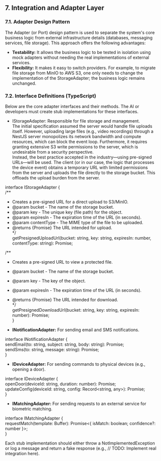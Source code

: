 
## **7. Integration and Adapter Layer**

### **7.1. Adapter Design Pattern**

The Adapter (or Port) design pattern is used to separate the system's core business logic from external infrastructure details (databases, messaging services, file storage). This approach offers the following advantages:

* **Testability:** It allows the business logic to be tested in isolation using mock adapters without needing the real implementations of external services.  
* **Flexibility:** It makes it easy to switch providers. For example, to migrate file storage from MinIO to AWS S3, one only needs to change the implementation of the StorageAdapter; the business logic remains unchanged.

### **7.2. Interface Definitions (TypeScript)**

Below are the core adapter interfaces and their methods. The AI or developers must create stub implementations for these interfaces.

* IStorageAdapter: Responsible for file storage and management.  
  The initial specification assumed the server would handle file uploads itself. However, uploading large files (e.g., video recordings) through a NestJS server monopolizes its network bandwidth and compute resources, which can block the event loop. Furthermore, it requires granting extensive S3 write permissions to the server, which is undesirable from a security perspective.  
  Instead, the best practice accepted in the industry—using pre-signed URLs—will be used. The client (or in our case, the logic that processes the device event) obtains a temporary URL with limited permissions from the server and uploads the file directly to the storage bucket. This offloads the upload burden from the server.

interface IStorageAdapter {  
  /**  
   * Creates a pre-signed URL for a direct upload to S3/MinIO.  
   * @param bucket - The name of the storage bucket.  
   * @param key - The unique key (file path) for the object.  
   * @param expiresIn - The expiration time of the URL (in seconds).  
   * @param contentType - The MIME type of the file to be uploaded.  
   * @returns {Promise<string>} The URL intended for upload.  
   */  
  getPresignedUploadUrl(bucket: string, key: string, expiresIn: number, contentType: string): Promise<string>;

  /**  
   * Creates a pre-signed URL to view a protected file.  
   * @param bucket - The name of the storage bucket.  
   * @param key - The key of the object.  
   * @param expiresIn - The expiration time of the URL (in seconds).  
   * @returns {Promise<string>} The URL intended for download.  
   */  
  getPresignedDownloadUrl(bucket: string, key: string, expiresIn: number): Promise<string>;  
}

* **INotificationAdapter:** For sending email and SMS notifications.

interface INotificationAdapter {  
  sendEmail(to: string, subject: string, body: string): Promise<void>;  
  sendSms(to: string, message: string): Promise<void>;  
}

* **IDeviceAdapter:** For sending commands to physical devices (e.g., opening a door).

interface IDeviceAdapter {  
  openDoor(deviceId: string, duration: number): Promise<boolean>;  
  updateConfig(deviceId: string, config: Record<string, any>): Promise<boolean>;  
}

* **IMatchingAdapter:** For sending requests to an external service for biometric matching.

interface IMatchingAdapter {  
  requestMatch(template: Buffer): Promise<{ isMatch: boolean; confidence?: number }>;  
}

Each stub implementation should either throw a NotImplementedException or log a message and return a fake response (e.g., // TODO: Implement real integration here).
